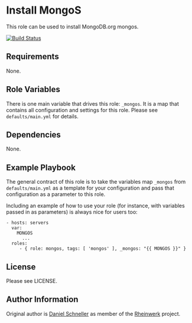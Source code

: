 Install MongoS
=========

This role can be used to install MongoDB.org mongos.

[![Build Status](https://github.com/Rheinwerk/ansible-role-mongos/actions/workflows/ci.yml/badge.svg)](https://github.com/Rheinwerk/ansible-role-mongos/actions/workflows/ci.yml)

Requirements
------------

None.


Role Variables
--------------

There is one main variable that drives this role: `_mongos`. It is a map that contains all configuration and settings for this role.
Please see `defaults/main.yml` for details.

Dependencies
------------

None.


Example Playbook
----------------

The general contract of this role is to take the variables map `_mongos` from `defaults/main.yml` as a template for your configuration and pass that configuration as a parameter to this role.

Including an example of how to use your role (for instance, with variables passed in as parameters) is always nice for users too:

    - hosts: servers
      var:
        MONGOS
          ...
      roles:
         - { role: mongos, tags: [ 'mongos' ], _mongos: "{{ MONGOS }}" }

License
-------

Please see LICENSE.

Author Information
------------------

Original author is [Daniel Schneller](https://github.com/dschneller) as member of the [Rheinwerk](https://github.com/Rheinwerk) project.

